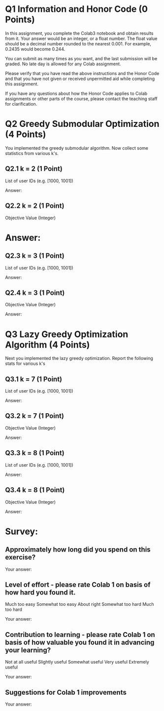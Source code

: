 # Q1 Information and Honor Code (0 Points)
In this assignment, you complete the Colab3 notebook and obtain results from it. Your answer would be an integer, or a float number. The float value should be a decimal number rounded to the nearest 0.001. For example, 0.2435 would become 0.244. 

You can submit as many times as you want, and the last submission will be graded. No late day is allowed for any Colab assignment. 

Please verify that you have read the above instructions and the Honor Code and that you have not given or received unpermitted aid while completing this assignment.

If you have any questions about how the Honor Code applies to Colab assignments or other parts of the course, please contact the teaching staff for clarification.


# Q2 Greedy Submodular Optimization (4 Points)
You implemented the greedy submodular algorithm. Now collect some statistics from various k's.

## Q2.1 k = 2 (1 Point)

List of user IDs (e.g. [1000, 1001])

Answer: 

## Q2.2 k = 2 (1 Point)

Objective Value (Integer)

# Answer:

## Q2.3 k = 3 (1 Point)

List of user IDs (e.g. [1000, 1001])

Answer: 

## Q2.4 k = 3 (1 Point) 

Objective Value (Integer)

Answer: 

# Q3 Lazy Greedy Optimization Algorithm (4 Points)
Next you implemented the lazy greedy optimization. Report the following stats for various k's

## Q3.1 k = 7 (1 Point)

List of user IDs (e.g. [1000, 1001])

Answer:

## Q3.2 k = 7 (1 Point)

Objective Value (Integer)

Answer: 

## Q3.3 k = 8 (1 Point)

List of user IDs (e.g. [1000, 1001])

Answer:

## Q3.4 k = 8 (1 Point)

Objective Value (Integer)

Answer: 

# Survey: 
## Approximately how long did you spend on this exercise?

Your answer:

## Level of effort - please rate Colab 1 on basis of how hard you found it.

Much too easy
Somewhat too easy
About right
Somewhat too hard
Much too hard

Your answer: 

## Contribution to learning - please rate Colab 1 on basis of how valuable you found it in advancing your learning?

Not at all useful
Slightly useful
Somewhat useful
Very useful
Extremely useful

Your answer:

## Suggestions for Colab 1 improvements

Your answer: